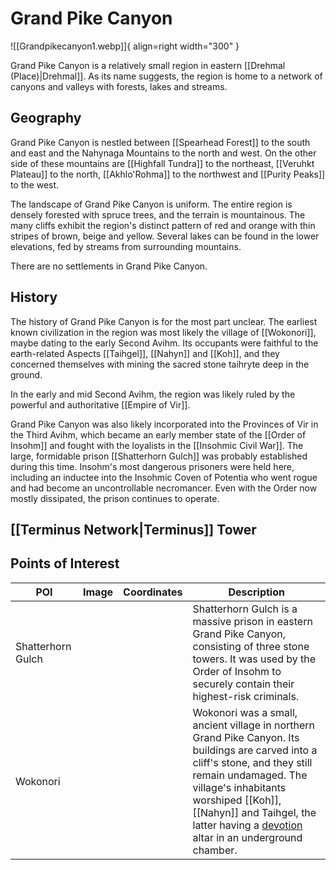 # Grand Pike Canyon

![[Grandpikecanyon1.webp]]{ align=right width="300" }

Grand Pike Canyon is a relatively small region in eastern [[Drehmal (Place)|Drehmal]]. As its name suggests, the region is home to a network of canyons and valleys with forests, lakes and streams.

## Geography

Grand Pike Canyon is nestled between [[Spearhead Forest]] to the south and east and the Nahynaga Mountains to the north and west. On the other side of these mountains are [[Highfall Tundra]] to the northeast, [[Veruhkt Plateau]] to the north, [[Akhlo'Rohma]] to the northwest and [[Purity Peaks]] to the west.

The landscape of Grand Pike Canyon is uniform. The entire region is densely forested with spruce trees, and the terrain is mountainous. The many cliffs exhibit the region's distinct pattern of red and orange with thin stripes of brown, beige and yellow. Several lakes can be found in the lower elevations, fed by streams from surrounding mountains.

There are no settlements in Grand Pike Canyon.

## History

The history of Grand Pike Canyon is for the most part unclear. The earliest known civilization in the region was most likely the village of [[Wokonori]], maybe dating to the early Second Avihm. Its occupants were faithful to the earth-related Aspects [[Taihgel]], [[Nahyn]] and [[Koh]], and they concerned themselves with mining the sacred stone taihryte deep in the ground.

In the early and mid Second Avihm, the region was likely ruled by the powerful and authoritative [[Empire of Vir]]. 

Grand Pike Canyon was also likely incorporated into the Provinces of Vir in the Third Avihm, which became an early member state of the [[Order of Insohm]] and fought with the loyalists in the [[Insohmic Civil War]]. The large, formidable prison [[Shatterhorn Gulch]] was probably established during this time. Insohm's most dangerous prisoners were held here, including an inductee into the Insohmic Coven of Potentia who went rogue and had become an uncontrollable necromancer. Even with the Order now mostly dissipated, the prison continues to operate.

## [[Terminus Network|Terminus]] Tower



## Points of Interest

| POI | Image | Coordinates | Description |
|-|-|-|-|
| Shatterhorn Gulch |  |  | Shatterhorn Gulch is a massive prison in eastern Grand Pike Canyon, consisting of three stone towers. It was used by the Order of Insohm to securely contain their highest-risk criminals.
| Wokonori |  |  | Wokonori was a small, ancient village in northern Grand Pike Canyon. Its buildings are carved into a cliff's stone, and they still remain undamaged. The village's inhabitants worshiped [[Koh]], [[Nahyn]] and Taihgel, the latter having a [devotion](/Story_and_Features/Devotion/) altar in an underground chamber. |